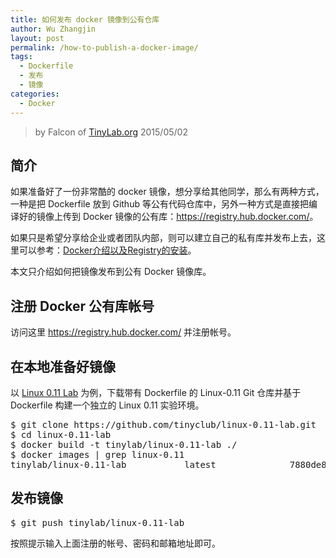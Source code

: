 ```yaml
---
title: 如何发布 docker 镜像到公有仓库
author: Wu Zhangjin
layout: post
permalink: /how-to-publish-a-docker-image/
tags:
  - Dockerfile
  - 发布
  - 镜像
categories:
  - Docker
---
```


> by Falcon of [TinyLab.org][1]
> 2015/05/02


## 简介

如果准备好了一份非常酷的 docker 镜像，想分享给其他同学，那么有两种方式，一种是把 Dockerfile 放到 Github 等公有代码仓库中，另外一种方式是直接把编译好的镜像上传到 Docker 镜像的公有库：<https://registry.hub.docker.com/>。

如果只是希望分享给企业或者团队内部，则可以建立自己的私有库并发布上去，这里可以参考：[Docker介绍以及Registry的安装][2]。

本文只介绍如何把镜像发布到公有 Docker 镜像库。

## 注册 Docker 公有库帐号

访问这里 <https://registry.hub.docker.com/> 并注册帐号。

## 在本地准备好镜像

以 [Linux 0.11 Lab][3] 为例，下载带有 Dockerfile 的 Linux-0.11 Git 仓库并基于 Dockerfile 构建一个独立的 Linux 0.11 实验环境。

<pre>$ git clone https://github.com/tinyclub/linux-0.11-lab.git
$ cd linux-0.11-lab
$ docker build -t tinylab/linux-0.11-lab ./
$ docker images | grep linux-0.11
tinylab/linux-0.11-lab           latest              7880de82c885        31 minutes ago      1.083 GB
</pre>

## 发布镜像

<pre>$ git push tinylab/linux-0.11-lab
</pre>

按照提示输入上面注册的帐号、密码和邮箱地址即可。





 [1]: https://tinylab.org
 [2]: http://dockerone.com/article/108
 [3]: /linux-0.11-lab/
